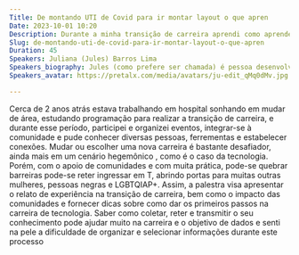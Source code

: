 ```yaml
---
Title: De montando UTI de Covid para ir montar layout o que apren
Date: 2023-10-01 10:20
Description: Durante a minha transição de carreira aprendi como aprender, i.e. a como coletar, reter e transmitir o seu conhecimento pode ajudar muito na carreira e o objetivo de dados e senti na pele a dificuldad
Slug: de-montando-uti-de-covid-para-ir-montar-layout-o-que-apren
Duration: 45
Speakers: Juliana (Jules) Barros Lima
Speakers_biography: Jules (como prefere ser chamada) é pessoa desenvolvedora na Labcodes Software Studio, acha massa montar layouts e também curte fazer atividades para a comunidade,
Speakers_avatar: https://pretalx.com/media/avatars/ju-edit_qMq0dMv.jpg

---
```


Cerca de 2 anos atrás estava trabalhando em hospital sonhando em mudar de área, estudando programação para realizar a transição de carreira, e durante esse período, participei e organizei eventos, integrar-se à comunidade e pude conhecer diversas pessoas, ferrementas e estabelecer conexões.
Mudar ou escolher uma nova carreira é bastante desafiador, ainda mais em um cenário hegemônico , como é o caso da tecnologia. Porém, com o apoio de comunidades e com muita prática, pode-se quebrar barreiras pode-se reter ingressar em T, abrindo portas para muitas outras mulheres, pessoas negras e LGBTQIAP+. Assim, a palestra visa apresentar o relato de experiência na transição de carreira, bem como o impacto das comunidades e fornecer dicas sobre como dar os primeiros passos na carreira de tecnologia.
Saber como coletar, reter e transmitir o seu conhecimento pode ajudar muito na carreira e o objetivo de dados e senti na pele a dificuldade de organizar e selecionar informações durante este processo